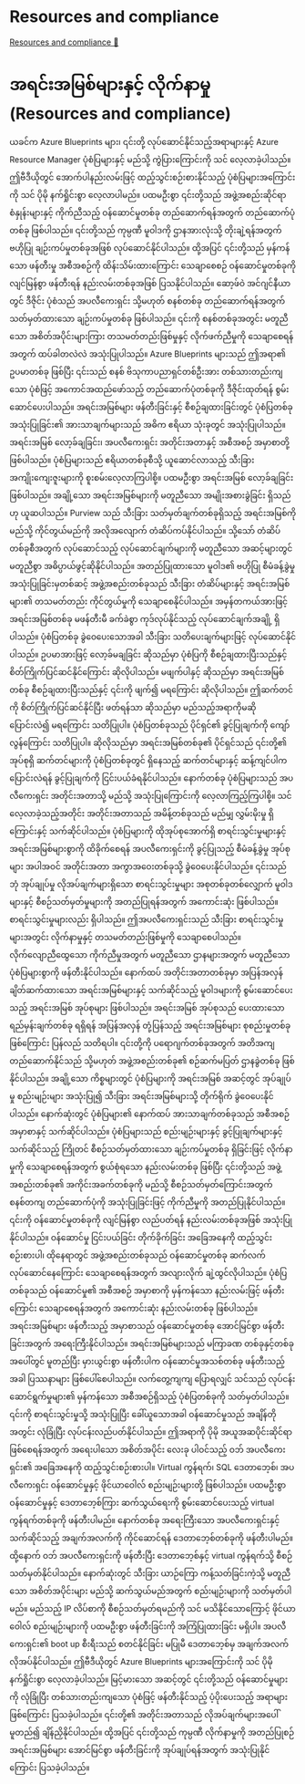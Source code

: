 # Resources and compliance

[Resources and compliance 🔗](https://www.coursera.org/learn/microsoft-sc-900-exam-preparation-and-practice/lecture/Sz95l/resources-and-compliance)

# အရင်းအမြစ်များနှင့် လိုက်နာမှု (Resources and compliance)

ယခင်က Azure Blueprints များ၊ ၎င်းတို့ လုပ်ဆောင်နိုင်သည့်အရာများနှင့် Azure Resource Manager ပုံစံပြများနှင့် မည်သို့ ကွဲပြားကြောင်းကို သင် လေ့လာခဲ့ပါသည်။ ဤဗီဒီယိုတွင် အောက်ပါနည်းလမ်းဖြင့် ထည့်သွင်းစဉ်းစားနိုင်သည့် ပုံစံပြများအကြောင်းကို သင် ပိုမို နက်ရှိုင်းစွာ လေ့လာပါမည်။ ပထမဦးစွာ ၎င်းတို့သည် အဖွဲ့အစည်းဆိုင်ရာ စံနှုန်းများနှင့် ကိုက်ညီသည့် ဝန်ဆောင်မှုတစ်ခု တည်ဆောက်ရန်အတွက် တည်ဆောက်ပုံတစ်ခု ဖြစ်ပါသည်။ ၎င်းတို့သည် ကုမ္ပဏီ မူဝါဒကို ဌာနအားလုံးသို့ တိုးချဲ့ရန်အတွက် ဗဟိုပြု ချဉ်းကပ်မှုတစ်ခုအဖြစ် လုပ်ဆောင်နိုင်ပါသည်။ ထို့အပြင် ၎င်းတို့သည် မှန်ကန်သော ဖန်တီးမှု အစီအစဉ်ကို ထိန်းသိမ်းထားကြောင်း သေချာစေစဉ် ဝန်ဆောင်မှုတစ်ခုကို လျင်မြန်စွာ ဖန်တီးရန် နည်းလမ်းတစ်ခုအဖြစ် ပြသနိုင်ပါသည်။ ဆော့ဖ်ဝဲ အင်ဂျင်နီယာတွင် ဒီဇိုင်း ပုံစံသည် အပလီကေးရှင်း သို့မဟုတ် စနစ်တစ်ခု တည်ဆောက်ရန်အတွက် သတ်မှတ်ထားသော ချဉ်းကပ်မှုတစ်ခု ဖြစ်ပါသည်။ ၎င်းကို စနစ်တစ်ခုအတွင်း မတူညီသော အစိတ်အပိုင်းများကြား တသမတ်တည်းဖြစ်မှုနှင့် လိုက်ဖက်ညီမှုကို သေချာစေရန်အတွက် ထပ်ခါတလဲလဲ အသုံးပြုပါသည်။ Azure Blueprints များသည် ဤအရာ၏ ဥပမာတစ်ခု ဖြစ်ပြီး ၎င်းသည် စနစ် ဗိသုကာပညာရှင်တစ်ဦးအား တစ်သားတည်းကျသော ပုံစံဖြင့် အကောင်အထည်ဖော်သည့် တည်ဆောက်ပုံတစ်ခုကို ဒီဇိုင်းထုတ်ရန် စွမ်းဆောင်ပေးပါသည်။ အရင်းအမြစ်များ ဖန်တီးခြင်းနှင့် စီစဉ်ချထားခြင်းတွင် ပုံစံပြတစ်ခု အသုံးပြုခြင်း၏ အားသာချက်များသည် အဓိက ဧရိယာ သုံးခုတွင် အသုံးပြုပါသည်။ အရင်းအမြစ် လော့ခ်ချခြင်း၊ အပလီကေးရှင်း အတိုင်းအတာနှင့် အစီအစဉ် အမှာစာတို့ ဖြစ်ပါသည်။ ပုံစံပြများသည် ဧရိယာတစ်ခုစီသို့ ယူဆောင်လာသည့် သီးခြား အကျိုးကျေးဇူးများကို စူးစမ်းလေ့လာကြပါစို့။ ပထမဦးစွာ အရင်းအမြစ် လော့ခ်ချခြင်း ဖြစ်ပါသည်။ အချို့သော အရင်းအမြစ်များကို မတူညီသော အမျိုးအစားခွဲခြင်း ရှိသည်ဟု ယူဆပါသည်။ Purview သည် သီးခြား သတ်မှတ်ချက်တစ်ခုရှိသည့် အရင်းအမြစ်ကို မည်သို့ ကိုင်တွယ်မည်ကို အလိုအလျောက် တံဆိပ်ကပ်နိုင်ပါသည်။ သို့သော် တံဆိပ်တစ်ခုစီအတွက် လုပ်ဆောင်သည့် လုပ်ဆောင်ချက်များကို မတူညီသော အဆင့်များတွင် မတူညီစွာ အဓိပ္ပာယ်ဖွင့်ဆိုနိုင်ပါသည်။ အတည်ပြုထားသော မူဝါဒ၏ ဗဟိုပြု စီမံခန့်ခွဲမှု အသုံးပြုခြင်းမှတစ်ဆင့် အဖွဲ့အစည်းတစ်ခုသည် သီးခြား တံဆိပ်များနှင့် အရင်းအမြစ်များ၏ တသမတ်တည်း ကိုင်တွယ်မှုကို သေချာစေနိုင်ပါသည်။ အမှန်တကယ်အားဖြင့် အရင်းအမြစ်တစ်ခု မဖန်တီးမီ ခက်ခဲစွာ ကုဒ်လုပ်နိုင်သည့် လုပ်ဆောင်ချက်အချို့ ရှိပါသည်။ ပုံစံပြတစ်ခု ခွဲဝေပေးသောအခါ သီးခြား သတိပေးချက်များဖြင့် လုပ်ဆောင်နိုင်ပါသည်။ ဥပမာအားဖြင့် လော့ခ်မချခြင်း ဆိုသည်မှာ ပုံစံပြကို စီစဉ်ချထားပြီးသည်နှင့် စိတ်ကြိုက်ပြင်ဆင်နိုင်ကြောင်း ဆိုလိုပါသည်။ မဖျက်ပါနှင့် ဆိုသည်မှာ အရင်းအမြစ်တစ်ခု စီစဉ်ချထားပြီးသည်နှင့် ၎င်းကို ဖျက်၍ မရကြောင်း ဆိုလိုပါသည်။ ဤဆက်တင်ကို စိတ်ကြိုက်ပြင်ဆင်နိုင်ပြီး ဖတ်ရန်သာ ဆိုသည်မှာ မည်သည့်အရာကိုမဆို ပြောင်းလဲ၍ မရကြောင်း သတိပြုပါ။ ပုံစံပြတစ်ခုသည် ပိုင်ရှင်၏ ခွင့်ပြုချက်ကို ကျော်လွန်ကြောင်း သတိပြုပါ။ ဆိုလိုသည်မှာ အရင်းအမြစ်တစ်ခု၏ ပိုင်ရှင်သည် ၎င်းတို့၏ အုပ်စုရှိ ဆက်တင်များကို ပုံစံပြတစ်ခုတွင် ရှိနေသည့် ဆက်တင်များနှင့် ဆန့်ကျင်ပါက ပြောင်းလဲရန် ခွင့်ပြုချက်ကို ငြင်းပယ်ခံရနိုင်ပါသည်။ နောက်တစ်ခု ပုံစံပြများသည် အပလီကေးရှင်း အတိုင်းအတာသို့ မည်သို့ အသုံးပြုကြောင်းကို လေ့လာကြည့်ကြပါစို့။ သင် လေ့လာခဲ့သည့်အတိုင်း အတိုင်းအတာသည် အမိန့်တစ်ခုသည် မည်မျှ လွှမ်းမိုးမှု ရှိကြောင်းနှင့် သက်ဆိုင်ပါသည်။ ပုံစံပြများကို ထိုအုပ်စုအောက်ရှိ စာရင်းသွင်းမှုများနှင့် အရင်းအမြစ်များစွာကို ထိခိုက်စေရန် အပလီကေးရှင်းကို ခွင့်ပြုသည့် စီမံခန့်ခွဲမှု အုပ်စုများ အပါအဝင် အတိုင်းအတာ အကွာအဝေးတစ်ခုသို့ ခွဲဝေပေးနိုင်ပါသည်။ ၎င်းသည် ဘုံ အုပ်ချုပ်မှု လိုအပ်ချက်များရှိသော စာရင်းသွင်းမှုများ အစုတစ်ခုတစ်လျှောက် မူဝါဒများနှင့် စီစဉ်သတ်မှတ်မှုများကို အတည်ပြုရန်အတွက် အကောင်းဆုံး ဖြစ်ပါသည်။ စာရင်းသွင်းမှုများလည်း ရှိပါသည်။ ဤအပလီကေးရှင်းသည် သီးခြား စာရင်းသွင်းမှုများအတွင်း လိုက်နာမှုနှင့် တသမတ်တည်းဖြစ်မှုကို သေချာစေပါသည်။ လိုက်လျောညီထွေသော ကိုက်ညီမှုအတွက် မတူညီသော ဌာနများအတွက် မတူညီသော ပုံစံပြများစွာကို ဖန်တီးနိုင်ပါသည်။ နောက်ထပ် အတိုင်းအတာတစ်ခုမှာ အပြန်အလှန် ချိတ်ဆက်ထားသော အရင်းအမြစ်များနှင့် သက်ဆိုင်သည့် မူဝါဒများကို စွမ်းဆောင်ပေးသည့် အရင်းအမြစ် အုပ်စုများ ဖြစ်ပါသည်။ အရင်းအမြစ် အုပ်စုသည် ပေးထားသော ရည်မှန်းချက်တစ်ခု ရရှိရန် အပြန်အလှန် တုံ့ပြန်သည့် အရင်းအမြစ်များ စုစည်းမှုတစ်ခုဖြစ်ကြောင်း ပြန်လည် သတိရပါ။ ၎င်းတို့ကို ပရောဂျက်တစ်ခုအတွက် အတိအကျ တည်ဆောက်နိုင်သည် သို့မဟုတ် အဖွဲ့အစည်းတစ်ခု၏ စဉ်ဆက်မပြတ် ဌာနခွဲတစ်ခု ဖြစ်နိုင်ပါသည်။ အချို့သော ကိစ္စများတွင် ပုံစံပြများကို အရင်းအမြစ် အဆင့်တွင် အုပ်ချုပ်မှု စည်းမျဉ်းများ အသုံးပြု၍ သီးခြား အရင်းအမြစ်များသို့ တိုက်ရိုက် ခွဲဝေပေးနိုင်ပါသည်။ နောက်ဆုံးတွင် ပုံစံပြများ၏ နောက်ထပ် အားသာချက်တစ်ခုသည် အစီအစဉ် အမှာစာနှင့် သက်ဆိုင်ပါသည်။ ပုံစံပြများသည် စည်းမျဉ်းများနှင့် ခွင့်ပြုချက်များနှင့် သက်ဆိုင်သည့် ကြိုတင် စီစဉ်သတ်မှတ်ထားသော ချဉ်းကပ်မှုတစ်ခု ရှိခြင်းဖြင့် လိုက်နာမှုကို သေချာစေရန်အတွက် စွယ်စုံရသော နည်းလမ်းတစ်ခု ဖြစ်ပြီး ၎င်းတို့သည် အဖွဲ့အစည်းတစ်ခု၏ အကိုင်းအခက်တစ်ခုကို မည်သို့ စီစဉ်သတ်မှတ်ကြောင်းအတွက် စနစ်တကျ တည်ဆောက်ပုံကို အသုံးပြုခြင်းဖြင့် ကိုက်ညီမှုကို အတည်ပြုနိုင်ပါသည်။ ၎င်းကို ဝန်ဆောင်မှုတစ်ခုကို လျင်မြန်စွာ လည်ပတ်ရန် နည်းလမ်းတစ်ခုအဖြစ် အသုံးပြုနိုင်ပါသည်။ ဝန်ဆောင်မှု ငြင်းပယ်ခြင်း တိုက်ခိုက်ခြင်း အခြေအနေကို ထည့်သွင်းစဉ်းစားပါ၊ ထိုနေရာတွင် အဖွဲ့အစည်းတစ်ခုသည် ဝန်ဆောင်မှုတစ်ခု ဆက်လက် လုပ်ဆောင်နေကြောင်း သေချာစေရန်အတွက် အလျားလိုက် ချဲ့ထွင်လိုပါသည်။ ပုံစံပြတစ်ခုသည် ဝန်ဆောင်မှု၏ အစီအစဉ် အမှာစာကို မှန်ကန်သော နည်းလမ်းဖြင့် ဖန်တီးကြောင်း သေချာစေရန်အတွက် အကောင်းဆုံး နည်းလမ်းတစ်ခု ဖြစ်ပါသည်။ အရင်းအမြစ်များ ဖန်တီးသည့် အမှာစာသည် ဝန်ဆောင်မှုတစ်ခု အောင်မြင်စွာ ဖန်တီးခြင်းအတွက် အရေးကြီးနိုင်ပါသည်။ အရင်းအမြစ်များသည် မကြာခဏ တစ်ခုနှင့်တစ်ခု အပေါ်တွင် မူတည်ပြီး မှားယွင်းစွာ ဖန်တီးပါက ဝန်ဆောင်မှုအသစ်တစ်ခု ဖန်တီးသည့်အခါ ပြဿနာများ ဖြစ်ပေါ်စေပါသည်။ လက်တွေ့ကျကျ ပြောရလျှင် သင်သည် လုပ်ငန်းဆောင်ရွက်မှုများ၏ မှန်ကန်သော အစီအစဉ်ရှိသည့် ပုံစံပြတစ်ခုကို သတ်မှတ်ပါသည်။ ၎င်းကို စာရင်းသွင်းမှုသို့ အသုံးပြုပြီး ခေါ်ယူသောအခါ ဝန်ဆောင်မှုသည် အချိန်တိုအတွင်း လုံခြုံပြီး လုပ်ငန်းလည်ပတ်နိုင်ပါသည်။ ဤအရာကို ပိုမို အယူအဆပိုင်းဆိုင်ရာ ဖြစ်စေရန်အတွက် အရေးပါသော အစိတ်အပိုင်း လေးခု ပါဝင်သည့် ဝဘ် အပလီကေးရှင်း၏ အခြေအနေကို ထည့်သွင်းစဉ်းစားပါ။ Virtual ကွန်ရက်၊ SQL ဒေတာဘေ့စ်၊ အပလီကေးရှင်း ဝန်ဆောင်မှုနှင့် ဖိုင်ယာဝေါလ် စည်းမျဉ်းများတို့ ဖြစ်ပါသည်။ ပထမဦးစွာ ဝန်ဆောင်မှုနှင့် ဒေတာဘေ့စ်ကြား ဆက်သွယ်ရေးကို စွမ်းဆောင်ပေးသည့် virtual ကွန်ရက်တစ်ခုကို ဖန်တီးပါမည်။ နောက်တစ်ခု အရေးကြီးသော အပလီကေးရှင်းနှင့် သက်ဆိုင်သည့် အချက်အလက်ကို ကိုင်ဆောင်ရန် ဒေတာဘေ့စ်တစ်ခုကို ဖန်တီးပါမည်။ ထို့နောက် ဝဘ် အပလီကေးရှင်းကို ဖန်တီးပြီး ဒေတာဘေ့စ်နှင့် virtual ကွန်ရက်သို့ စီစဉ်သတ်မှတ်နိုင်ပါသည်။ နောက်ဆုံးတွင် သီးခြား ယာဉ်ကြော ကန့်သတ်ခြင်းကဲ့သို့ မတူညီသော အစိတ်အပိုင်းများ မည်သို့ ဆက်သွယ်မည်အတွက် စည်းမျဉ်းများကို သတ်မှတ်ပါမည်။ မည်သည့် IP လိပ်စာကို စီစဉ်သတ်မှတ်ရမည်ကို သင် မသိနိုင်သောကြောင့် ဖိုင်ယာဝေါလ် စည်းမျဉ်းများကို ပထမဦးစွာ ဖန်တီးခြင်းကို အကြံပြုထားခြင်း မရှိပါ။ အပလီကေးရှင်း၏ boot up စီးရီးသည် စတင်နိုင်ခြင်း မပြုမီ ဒေတာဘေ့စ်မှ အချက်အလက် လိုအပ်နိုင်ပါသည်။ ဤဗီဒီယိုတွင် Azure Blueprints များအကြောင်းကို သင် ပိုမို နက်ရှိုင်းစွာ လေ့လာခဲ့ပါသည်။ မြင့်မားသော အဆင့်တွင် ၎င်းတို့သည် ဝန်ဆောင်မှုများကို လုံခြုံပြီး တစ်သားတည်းကျသော ပုံစံဖြင့် ဖန်တီးနိုင်သည့် ပံ့ပိုးပေးသည့် အရာများ ဖြစ်ကြောင်း ပြသခဲ့ပါသည်။ ၎င်းတို့၏ အတိုင်းအတာသည် လိုအပ်ချက်များအပေါ် မူတည်၍ ချိန်ညှိနိုင်ပါသည်။ ထို့အပြင် ၎င်းတို့သည် ကုမ္ပဏီ လိုက်နာမှုကို အတည်ပြုစဉ် အရင်းအမြစ်များ အောင်မြင်စွာ ဖန်တီးခြင်းကို အုပ်ချုပ်ရန်အတွက် အသုံးပြုနိုင်ကြောင်း ပြသခဲ့ပါသည်။

